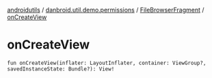 [androidutils](../../index.md) / [danbroid.util.demo.permissions](../index.md) / [FileBrowserFragment](index.md) / [onCreateView](./on-create-view.md)

# onCreateView

`fun onCreateView(inflater: LayoutInflater, container: ViewGroup?, savedInstanceState: Bundle?): View!`